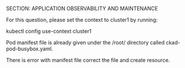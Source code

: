 SECTION: APPLICATION OBSERVABILITY AND MAINTENANCE

For this question, please set the context to cluster1 by running:


kubectl config use-context cluster1

Pod manifest file is already given under the /root/ directory called ckad-pod-busybox.yaml.

There is error with manifest file correct the file and create resource.